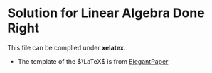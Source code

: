 # Solution for Linear Algebra Done Right

This file can be complied under **xelatex**.

- The template of the $\LaTeX$ is from [ElegantPaper](https://github.com/ElegantLaTeX/ElegantPaper)
